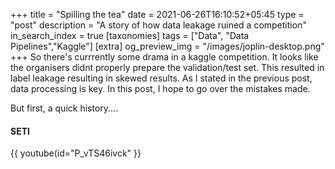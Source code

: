 +++
title = "Spilling the tea"
date = 2021-06-26T16:10:52+05:45
type = "post"
description = "A story of how data leakage ruined a competition"
in_search_index = true
[taxonomies]
tags = ["Data", "Data Pipelines","Kaggle"]
[extra]
og_preview_img = "/images/joplin-desktop.png"
+++
So there's currrently some drama in a kaggle competition. It looks like the organisers didnt properly prepare the validation/test set. This resulted in label leakage resulting in skewed results. As I stated in the previous post, data processing is key. In this post, I hope to go over the mistakes made. 

But first, a quick history....

#### SETI

{{ youtube(id="P_vTS46ivck" }}
